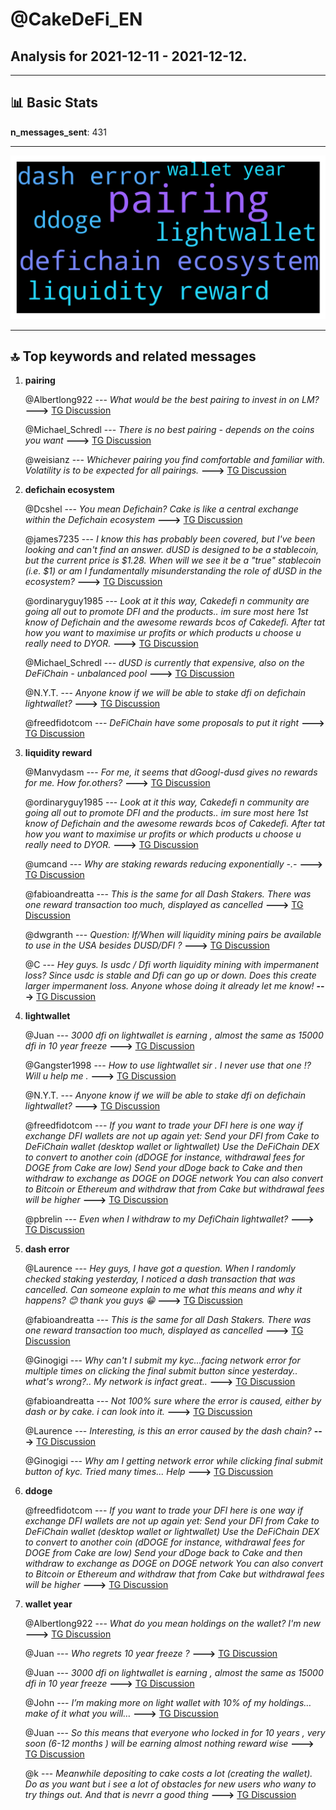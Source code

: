 # **@CakeDeFi_EN**
 ## Analysis for **2021-12-11** - **2021-12-12**.

---

## 📊 **Basic Stats**

**n_messages_sent**: 431

---
![wordcloud](CakeDeFi_EN_1Days_wordcloud.png)

---


## 🔝 **Top keywords and related messages**

1. **pairing**

    @Albertlong922 --- *What would be the best pairing to invest in on LM?* **--->** [TG Discussion](https://t.me/CakeDeFi_EN/151845)

    @Michael_Schredl --- *There is no best pairing - depends on the coins you want* **--->** [TG Discussion](https://t.me/CakeDeFi_EN/151847)

    @weisianz --- *Whichever pairing you find comfortable and familiar with. Volatility is to be expected for all pairings.* **--->** [TG Discussion](https://t.me/CakeDeFi_EN/151848)

2. **defichain ecosystem**

    @Dcshel --- *You mean Defichain? Cake is like a central exchange within the Defichain ecosystem* **--->** [TG Discussion](https://t.me/CakeDeFi_EN/151651)

    @james7235 --- *I know this has probably been covered, but I've been looking and can't find an answer. dUSD is designed to be a stablecoin, but the current price is $1.28. When will we see it be a "true" stablecoin (i.e. $1) or am I fundamentally misunderstanding the role of dUSD in the ecosystem?* **--->** [TG Discussion](https://t.me/CakeDeFi_EN/151457)

    @ordinaryguy1985 --- *Look at it this way, Cakedefi n community are going all out to promote DFI and the products.. im sure most here 1st know of Defichain and the awesome rewards bcos of Cakedefi. After tat how you want to maximise ur profits or which products u choose u really need to DYOR.* **--->** [TG Discussion](https://t.me/CakeDeFi_EN/151586)

    @Michael_Schredl --- *dUSD is currently that expensive, also on the DeFiChain - unbalanced pool* **--->** [TG Discussion](https://t.me/CakeDeFi_EN/151097)

    @N.Y.T. --- *Anyone know if we will be able to stake dfi on defichain lightwallet?* **--->** [TG Discussion](https://t.me/CakeDeFi_EN/151202)

    @freedfidotcom --- *DeFiChain have some proposals to put it right* **--->** [TG Discussion](https://t.me/CakeDeFi_EN/151696)

3. **liquidity reward**

    @Manvydasm --- *For me, it seems that dGoogl-dusd gives no rewards for me. How for.others?* **--->** [TG Discussion](https://t.me/CakeDeFi_EN/151744)

    @ordinaryguy1985 --- *Look at it this way, Cakedefi n community are going all out to promote DFI and the products.. im sure most here 1st know of Defichain and the awesome rewards bcos of Cakedefi. After tat how you want to maximise ur profits or which products u choose u really need to DYOR.* **--->** [TG Discussion](https://t.me/CakeDeFi_EN/151586)

    @umcand --- *Why are staking rewards reducing exponentially -.-* **--->** [TG Discussion](https://t.me/CakeDeFi_EN/151413)

    @fabioandreatta --- *This is the same for all Dash Stakers. There was one reward transaction too much, displayed as cancelled* **--->** [TG Discussion](https://t.me/CakeDeFi_EN/151768)

    @dwgranth --- *Question:  If/When will liquidity mining pairs be available to use in the USA besides DUSD/DFI ?* **--->** [TG Discussion](https://t.me/CakeDeFi_EN/151442)

    @C --- *Hey guys. Is usdc / Dfi worth liquidity mining with impermanent loss? Since usdc is stable and Dfi can go up or down. Does this create larger impermanent loss. Anyone whose doing it already let me know!* **--->** [TG Discussion](https://t.me/CakeDeFi_EN/151029)

4. **lightwallet**

    @Juan --- *3000 dfi on lightwallet is earning , almost the same as 15000 dfi in 10 year freeze* **--->** [TG Discussion](https://t.me/CakeDeFi_EN/151562)

    @Gangster1998 --- *How to use lightwallet sir . I never use that one ⁉️ Will u help me .* **--->** [TG Discussion](https://t.me/CakeDeFi_EN/151618)

    @N.Y.T. --- *Anyone know if we will be able to stake dfi on defichain lightwallet?* **--->** [TG Discussion](https://t.me/CakeDeFi_EN/151202)

    @freedfidotcom --- *If you want to trade your DFI here is one way if exchange DFI wallets are not up again yet: Send your DFI from Cake to DeFiChain wallet (desktop wallet or lightwallet) Use the DeFiChain DEX to convert to another coin (dDOGE for instance, withdrawal fees for DOGE from Cake are low) Send your dDoge back to Cake and then withdraw to exchange as DOGE on DOGE network  You can also convert to Bitcoin or Ethereum and withdraw that from Cake but withdrawal fees will be higher* **--->** [TG Discussion](https://t.me/CakeDeFi_EN/151622)

    @pbrelin --- *Even when I withdraw to my DefiChain lightwallet?* **--->** [TG Discussion](https://t.me/CakeDeFi_EN/151061)

5. **dash error**

    @Laurence --- *Hey guys, I have got a question. When I randomly checked staking yesterday, I noticed a dash transaction that was cancelled. Can someone explain to me what this means and why it happens? 😊 thank you guys 😁* **--->** [TG Discussion](https://t.me/CakeDeFi_EN/151767)

    @fabioandreatta --- *This is the same for all Dash Stakers. There was one reward transaction too much, displayed as cancelled* **--->** [TG Discussion](https://t.me/CakeDeFi_EN/151768)

    @Ginogigi --- *Why can't I submit my kyc...facing network error for multiple times on clicking the final submit button since yesterday.. what's wrong?.. My network is infact great..* **--->** [TG Discussion](https://t.me/CakeDeFi_EN/151636)

    @fabioandreatta --- *Not 100% sure where the error is caused, either by dash or by cake. i can look into it.* **--->** [TG Discussion](https://t.me/CakeDeFi_EN/151770)

    @Laurence --- *Interesting, is this an error caused by the dash chain?* **--->** [TG Discussion](https://t.me/CakeDeFi_EN/151769)

    @Ginogigi --- *Why am I getting network error while clicking final submit button of kyc. Tried many times... Help* **--->** [TG Discussion](https://t.me/CakeDeFi_EN/151358)

6. **ddoge**

    @freedfidotcom --- *If you want to trade your DFI here is one way if exchange DFI wallets are not up again yet: Send your DFI from Cake to DeFiChain wallet (desktop wallet or lightwallet) Use the DeFiChain DEX to convert to another coin (dDOGE for instance, withdrawal fees for DOGE from Cake are low) Send your dDoge back to Cake and then withdraw to exchange as DOGE on DOGE network  You can also convert to Bitcoin or Ethereum and withdraw that from Cake but withdrawal fees will be higher* **--->** [TG Discussion](https://t.me/CakeDeFi_EN/151622)

7. **wallet year**

    @Albertlong922 --- *What do you mean holdings on the wallet? I'm new* **--->** [TG Discussion](https://t.me/CakeDeFi_EN/151566)

    @Juan --- *Who regrets 10 year freeze ?* **--->** [TG Discussion](https://t.me/CakeDeFi_EN/151552)

    @Juan --- *3000 dfi on lightwallet is earning , almost the same as 15000 dfi in 10 year freeze* **--->** [TG Discussion](https://t.me/CakeDeFi_EN/151562)

    @John --- *I’m making more on light wallet with 10% of my holdings… make of it what you will…* **--->** [TG Discussion](https://t.me/CakeDeFi_EN/151561)

    @Juan --- *So this means that everyone who locked in for 10 years , very soon (6-12 months ) will be earning almost nothing reward wise* **--->** [TG Discussion](https://t.me/CakeDeFi_EN/151727)

    @k --- *Meanwhile depositing to cake costs a lot (creating the wallet). Do as you want but i see a lot of obstacles for new users who wany to try things out. And that is nevrr a good thing* **--->** [TG Discussion](https://t.me/CakeDeFi_EN/151101)

